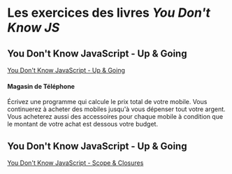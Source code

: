 Les exercices des livres *You Don't Know JS* 
=============================================



## You Don't Know JavaScript - Up & Going
[You Don't Know JavaScript - Up & Going](https://github.com/getify/You-Dont-Know-JS/blob/master/up%20&%20going/README.md#you-dont-know-js-up--going)
#### Magasin de Téléphone
Écrivez une programme qui calcule le prix total de votre mobile. Vous continuerez à acheter des mobiles jusqu'à vous dépenser tout votre argent. Vous acheterez aussi des accessoires pour chaque mobile à condition que le montant de votre achat est dessous votre budget. 

## You Don't Know JavaScript - Up & Going
[You Don't Know JavaScript - Scope & Closures](https://github.com/getify/You-Dont-Know-JS/blob/master/scope%20&%20closures/README.md#you-dont-know-js-scope--closures)
